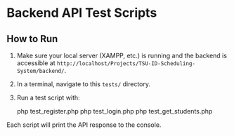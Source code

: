 # Backend API Test Scripts

## How to Run

1. Make sure your local server (XAMPP, etc.) is running and the backend is accessible at `http://localhost/Projects/TSU-ID-Scheduling-System/backend/`.
2. In a terminal, navigate to this `tests/` directory.
3. Run a test script with:

    php test_register.php
    php test_login.php
    php test_get_students.php

Each script will print the API response to the console. 